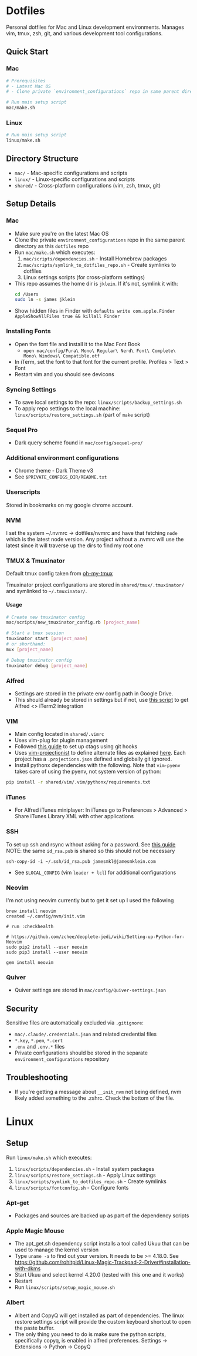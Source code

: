 # Dotfiles

Personal dotfiles for Mac and Linux development environments. Manages vim, tmux, zsh, git, and various development tool configurations.

## Quick Start

### Mac
```bash
# Prerequisites
# - Latest Mac OS
# - Clone private `environment_configurations` repo in same parent directory

# Run main setup script
mac/make.sh
```

### Linux
```bash
# Run main setup script
linux/make.sh
```

## Directory Structure

- `mac/` - Mac-specific configurations and scripts
- `linux/` - Linux-specific configurations and scripts
- `shared/` - Cross-platform configurations (vim, zsh, tmux, git)

## Setup Details

### Mac
* Make sure you're on the latest Mac OS
* Clone the private `environment_configurations` repo in the same parent directory as this `dotfiles` repo
* Run `mac/make.sh` which executes:
  1. `mac/scripts/dependencies.sh` - Install Homebrew packages
  2. `mac/scripts/symlink_to_dotfiles_repo.sh` - Create symlinks to dotfiles
  3. Linux settings scripts (for cross-platform settings)
* This repo assumes the home dir is `jklein`. If it's not, symlink it with:
  ```sh
  cd /Users
  sudo ln -s james jklein
  ```
* Show hidden files in Finder with `defaults write com.apple.Finder AppleShowAllFiles true && killall Finder`

### Installing Fonts
* Open the font file and install it to the Mac Font Book
  * `open mac/config/Fura\ Mono\ Regular\ Nerd\ Font\ Complete\ Mono\ Windows\ Compatible.otf`
* In iTerm, set the font to that font for the current profile. Profiles > Text > Font
* Restart vim and you should see devicons

### Syncing Settings
* To save local settings to the repo: `linux/scripts/backup_settings.sh`
* To apply repo settings to the local machine: `linux/scripts/restore_settings.sh` (part of `make` script)

### Sequel Pro
- Dark query scheme found in `mac/config/sequel-pro/`

### Additional environment configurations
* Chrome theme - Dark Theme v3
* See `$PRIVATE_CONFIGS_DIR/README.txt`

### Userscripts
Stored in bookmarks on my google chrome account.

### NVM
I set the system ~/.nvmrc -> dotfiles/nvmrc and have that fetching `node` which is the latest node version. Any project without a .nvmrc will use the latest since it will traverse up the dirs to find my root one

### TMUX & Tmuxinator
Default tmux config taken from [oh-my-tmux](https://github.com/gpakosz/.tmux)

Tmuxinator project configurations are stored in `shared/tmux/.tmuxinator/` and symlinked to `~/.tmuxinator/`.

#### Usage
```bash
# Create new tmuxinator config
mac/scripts/new_tmuxinator_config.rb [project_name]

# Start a tmux session
tmuxinator start [project_name]
# or shorthand:
mux [project_name]

# Debug tmuxinator config
tmuxinator debug [project_name]
```

### Alfred
- Settings are stored in the private env config path in Google Drive.
- This should already be stored in settings but if not, use [this script](https://github.com/stuartcryan/custom-iterm-applescripts-for-alfred) to get Alfred <> iTerm2 integration

### VIM
- Main config located in `shared/.vimrc`
- Uses vim-plug for plugin management
- Followed [this guide](https://tbaggery.com/2011/08/08/effortless-ctags-with-git.html) to set up ctags using git hooks
- Uses [vim-projectionist](https://github.com/tpope/vim-projectionist) to define alternate files as explained [here](https://noahfrederick.com/log/vim-templates-with-ultisnips-and-projectionist). Each project has a `.projections.json` defined and globally git ignored.
- Install pythonx dependencies with the following. Note that `vim-pyenv` takes care of using the pyenv, not system version of python:
```sh
pip install -r shared/vim/.vim/pythonx/requirements.txt
```

### iTunes
- For Alfred iTunes miniplayer: In iTunes go to Preferences > Advanced > Share iTunes Library XML with other applications

### SSH
To set up ssh and rsync without asking for a password. See [this guide](https://www.thegeekstuff.com/2011/07/rsync-over-ssh-without-password/)
NOTE: the same `id_rsa.pub` is shared so this should not be necessary
```
ssh-copy-id -i ~/.ssh/id_rsa.pub jamesmkl@jamesmklein.com
```
- See `$LOCAL_CONFIG` (vim `leader + lcl`) for additional configurations

### Neovim
I'm not using neovim currently but to get it set up I used the following
```
brew install neovim
created ~/.config/nvm/init.vim

# run :checkhealth

# https://github.com/zchee/deoplete-jedi/wiki/Setting-up-Python-for-Neovim
sudo pip2 install --user neovim
sudo pip3 install --user neovim

gem install neovim
```

### Quiver
- Quiver settings are stored in `mac/config/Quiver-settings.json`

## Security

Sensitive files are automatically excluded via `.gitignore`:
- `mac/.claude/.credentials.json` and related credential files
- `*.key`, `*.pem`, `*.cert`
- `.env` and `.env.*` files
- Private configurations should be stored in the separate `environment_configurations` repository

## Troubleshooting
- If you're getting a message about `__init_nvm` not being defined, nvm likely added something to the .zshrc. Check the bottom of the file.

# Linux
## Setup
Run `linux/make.sh` which executes:
1. `linux/scripts/dependencies.sh` - Install system packages
2. `linux/scripts/restore_settings.sh` - Apply Linux settings
3. `linux/scripts/symlink_to_dotfiles_repo.sh` - Create symlinks
4. `linux/scripts/fontconfig.sh` - Configure fonts

### Apt-get
- Packages and sources are backed up as part of the dependency scripts

### Apple Magic Mouse
- The apt_get.sh dependency script installs a tool called Ukuu that can be used to manage the kernel version
- Type `uname -a` to find out your version. It needs to be >= 4.18.0. See https://github.com/rohitpid/Linux-Magic-Trackpad-2-Driver#installation-with-dkms
- Start Ukuu and select kernel 4.20.0 (tested with this one and it works)
- Restart
- Run `linux/scripts/setup_magic_mouse.sh`

### Albert
- Albert and CopyQ will get installed as part of dependencies. The linux restore settings script will provide the custom keyboard shortcut to open the paste buffer.
- The only thing you need to do is make sure the python scripts, specifically copyq, is enabled in alfred preferences. Settings -> Extensions -> Python -> CopyQ
